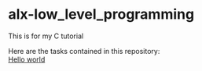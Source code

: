 # alx-low_level_programming
This is for my C tutorial

Here are the tasks contained in this repository:<br/>
[Hello world](0x00-hello_world)
